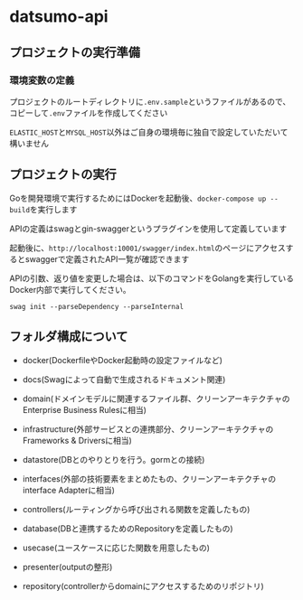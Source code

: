 # datsumo-api

## プロジェクトの実行準備

### 環境変数の定義

プロジェクトのルートディレクトリに`.env.sample`というファイルがあるので、コピーして`.env`ファイルを作成してください

`ELASTIC_HOST`と`MYSQL_HOST`以外はご自身の環境毎に独自で設定していただいて構いません

## プロジェクトの実行

Goを開発環境で実行するためにはDockerを起動後、`docker-compose up --build`を実行します

APIの定義はswagとgin-swaggerというプラグインを使用して定義しています

起動後に、`http://localhost:10001/swagger/index.html`のページにアクセスするとswaggerで定義されたAPI一覧が確認できます

APIの引数、返り値を変更した場合は、以下のコマンドをGolangを実行しているDocker内部で実行してください。

`swag init --parseDependency --parseInternal`

## フォルダ構成について

- docker(DockerfileやDocker起動時の設定ファイルなど)

- docs(Swagによって自動で生成されるドキュメント関連)

- domain(ドメインモデルに関連するファイル群、クリーンアーキテクチャのEnterprise Business Rulesに相当)

- infrastructure(外部サービスとの連携部分、クリーンアーキテクチャのFrameworks & Driversに相当)

 - datastore(DBとのやりとりを行う。gormとの接続)

- interfaces(外部の技術要素をまとめたもの、クリーンアーキテクチャのinterface Adapterに相当)

 - controllers(ルーティングから呼び出される関数を定義したもの)

 - database(DBと連携するためのRepositoryを定義したもの)

- usecase(ユースケースに応じた関数を用意したもの)

 - presenter(outputの整形)

 - repository(controllerからdomainにアクセスするためのリポジトリ)